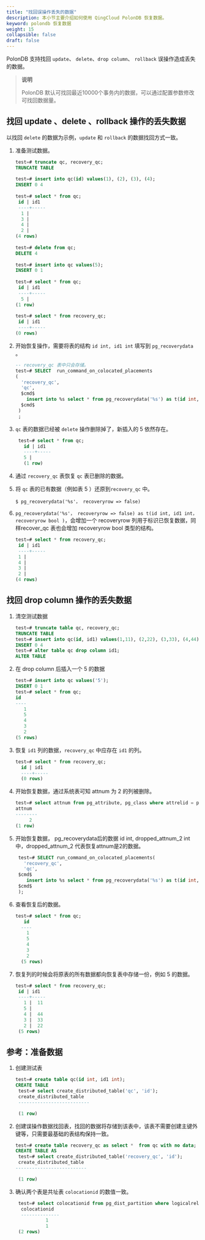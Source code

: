 ```yaml
---
title: "找回误操作丢失的数据"
description: 本小节主要介绍如何使用 QingCloud PolonDB 恢复数据。 
keyword: polondb 恢复数据
weight: 15
collapsible: false
draft: false
---
```


PolonDB 支持找回 `update`、 `delete`、`drop column`、 `rollback` 误操作造成丢失的数据。

> **说明**
> 
> PolonDB 默认可找回最近10000个事务内的数据，可以通过配置参数修改可找回数据量。


## 找回 update 、delete 、rollback 操作的丢失数据

以找回 `delete` 的数据为示例，`update` 和 `rollback` 的数据找回方式一致。

1.  准备测试数据。
   
    ```sql
    test=# truncate qc, recovery_qc;
    TRUNCATE TABLE
  
    test=# insert into qc(id) values(1), (2), (3), (4);
    INSERT 0 4
  
    test=# select * from qc;
     id | id1 
     ----+-----
      1 |    
      3 |    
      4 |    
      2 |    
    (4 rows)
  
    test=# delete from qc;
    DELETE 4
  
    test=# insert into qc values(5);
    INSERT 0 1
  
    test=# select * from qc;
     id | id1 
     ----+-----
      5 |    
    (1 row)
  
    test=# select * from recovery_qc;
     id | id1 
     ----+-----
    (0 rows)
    ```

2. 开始恢复操作，需要将表的结构 `id int, id1 int` 填写到 `pg_recoverydata` 。

    ```sql
    -- recovery_qc 表中只会存储。
    test=# SELECT  run_command_on_colocated_placements
    (
      'recovery_qc',
      'qc',
      $cmd$
        insert into %s select * from pg_recoverydata('%s') as t(id int, id1 int)
      $cmd$
     )
     ;
    ```

3. `qc` 表的数据已经被 `delete` 操作删除掉了，新插入的 5 依然存在。

     ```sql
      test=# select * from qc;
        id | id1 
        ----+-----
        5 |    
        (1 row)
     ```
  
4. 通过 `recovery_qc` 表恢复 `qc` 表已删除的数据。

5. 将 `qc` 表的已有数据（例如表 5 ）还原到`recovery_qc` 中。

    ```shell
    $ pg_recoverydata('%s'， recoveryrow => false)
    ```

6. `pg_recoverydata('%s'， recoveryrow => false) as t(id int, id1 int，recoveryrow bool )`，会增加一个 recoveryrow 列用于标识已恢复数据，同样recover_qc 表也会增加 recoveryrow bool 类型的结构。
   
      ```sql
      test=# select * from recovery_qc;
       id | id1 
       ----+-----
       1 |    
       4 |    
       3 |    
       2 |    
      (4 rows)
      ```

## 找回 drop column 操作的丢失数据

  1. 清空测试数据
  
     ```sql
     test=# truncate table qc, recovery_qc;
     TRUNCATE TABLE
     test=# insert into qc(id, id1) values(1,11), (2,22), (3,33), (4,44);
     INSERT 0 4
     test=# alter table qc drop column id1;
     ALTER TABLE
     ```
  
2. 在 drop column 后插入一个 5 的数据

     ```sql
     test=# insert into qc values('5');
     INSERT 0 1
     test=# select * from qc;
     id 
     ----
        1
        5
        4
        3
        2
     (5 rows)
     ```
  
3. 恢复 `id1` 列的数据，`recovery_qc` 中应存在 `id1` 的列。

     ```sql
     test=# select * from recovery_qc;
       id | id1 
       ----+-----
       (0 rows)
      ```
  
4. 开始恢复数据，通过系统表可知 attnum 为 2 的列被删除。

     ```sql
     test=# select attnum from pg_attribute, pg_class where attrelid = pg_class.oid and pg_class.relname='qc' and attname ~ 'dropped';
     attnum 
     --------
          2
     (1 row)
     ```
  
5. 开始恢复数据， pg_recoverydata后的数据 id int, dropped_attnum_2 int 中，dropped_attnum_2 代表恢复attnum是2的数据。

     ```sql
      test=# SELECT run_command_on_colocated_placements(
        'recovery_qc',
        'qc',
      $cmd$
         insert into %s select * from pg_recoverydata('%s') as t(id int, dropped_attnum_2 int)
      $cmd$
      );
      ```
  
6. 查看恢复后的数据。

     ```sql
     test=# select * from qc;
        id 
       ----
         1
         5
         4
         3
         2
       (5 rows)
    ```
  
7. 恢复列的时候会将原表的所有数据都向恢复表中存储一份，例如 5 的数据。

     ```sql
     test=# select * from recovery_qc;
      id | id1 
      ----+-----
        1 |  11
        5 |    
        4 |  44
        3 |  33
        2 |  22
      (5 rows)
     ```

## 参考：准备数据

1. 创建测试表

    ```sql
    test=# create table qc(id int, id1 int);
    CREATE TABLE
     test=# select create_distributed_table('qc', 'id');
     create_distributed_table 
     --------------------------
   
     (1 row)
   ```

2. 创建误操作数据找回表，找回的数据将存储到该表中，该表不需要创建主键外键等，只需要最基础的表结构保持一致。

   ```sql
   test=# create table recovery_qc as select *  from qc with no data;
   CREATE TABLE AS
    test=# select create_distributed_table('recovery_qc', 'id');
    create_distributed_table 
   --------------------------
   
    (1 row)
    ```
  
3. 确认两个表是共址表 `colocationid` 的数值一致。

   ```sql
    test=# select colocationid from pg_dist_partition where logicalrelid='qc'::regclass or logicalrelid='recovery_qc'::regclass;
     colocationid 
     --------------
              1
              1
    (2 rows)
   ```
